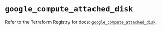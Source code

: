 # `google_compute_attached_disk`

Refer to the Terraform Registry for docs: [`google_compute_attached_disk`](https://registry.terraform.io/providers/hashicorp/google/6.15.0/docs/resources/compute_attached_disk).
